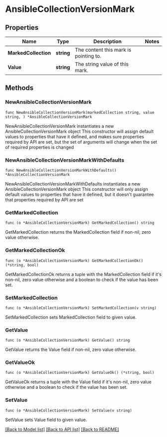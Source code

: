 # AnsibleCollectionVersionMark

## Properties

Name | Type | Description | Notes
------------ | ------------- | ------------- | -------------
**MarkedCollection** | **string** | The content this mark is pointing to. | 
**Value** | **string** | The string value of this mark. | 

## Methods

### NewAnsibleCollectionVersionMark

`func NewAnsibleCollectionVersionMark(markedCollection string, value string, ) *AnsibleCollectionVersionMark`

NewAnsibleCollectionVersionMark instantiates a new AnsibleCollectionVersionMark object
This constructor will assign default values to properties that have it defined,
and makes sure properties required by API are set, but the set of arguments
will change when the set of required properties is changed

### NewAnsibleCollectionVersionMarkWithDefaults

`func NewAnsibleCollectionVersionMarkWithDefaults() *AnsibleCollectionVersionMark`

NewAnsibleCollectionVersionMarkWithDefaults instantiates a new AnsibleCollectionVersionMark object
This constructor will only assign default values to properties that have it defined,
but it doesn't guarantee that properties required by API are set

### GetMarkedCollection

`func (o *AnsibleCollectionVersionMark) GetMarkedCollection() string`

GetMarkedCollection returns the MarkedCollection field if non-nil, zero value otherwise.

### GetMarkedCollectionOk

`func (o *AnsibleCollectionVersionMark) GetMarkedCollectionOk() (*string, bool)`

GetMarkedCollectionOk returns a tuple with the MarkedCollection field if it's non-nil, zero value otherwise
and a boolean to check if the value has been set.

### SetMarkedCollection

`func (o *AnsibleCollectionVersionMark) SetMarkedCollection(v string)`

SetMarkedCollection sets MarkedCollection field to given value.


### GetValue

`func (o *AnsibleCollectionVersionMark) GetValue() string`

GetValue returns the Value field if non-nil, zero value otherwise.

### GetValueOk

`func (o *AnsibleCollectionVersionMark) GetValueOk() (*string, bool)`

GetValueOk returns a tuple with the Value field if it's non-nil, zero value otherwise
and a boolean to check if the value has been set.

### SetValue

`func (o *AnsibleCollectionVersionMark) SetValue(v string)`

SetValue sets Value field to given value.



[[Back to Model list]](../README.md#documentation-for-models) [[Back to API list]](../README.md#documentation-for-api-endpoints) [[Back to README]](../README.md)


